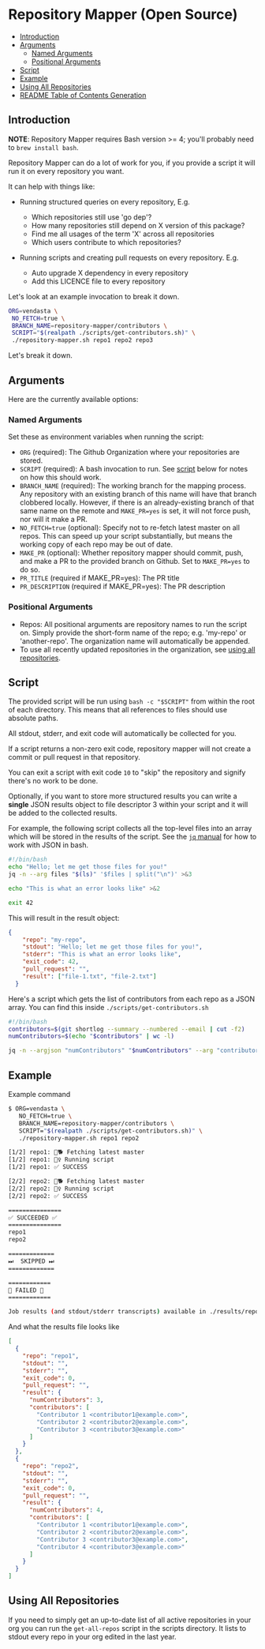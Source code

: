 # Repository Mapper (Open Source)

<!-- toc -->

- [Introduction](#introduction)
- [Arguments](#arguments)
  * [Named Arguments](#named-arguments)
  * [Positional Arguments](#positional-arguments)
- [Script](#script)
- [Example](#example)
- [Using All Repositories](#using-all-repositories)
- [README Table of Contents Generation](#readme-table-of-contents-generation)

<!-- tocstop -->

## Introduction

**NOTE**: Repository Mapper requires Bash version >= 4; you'll probably need to `brew install bash`.

Repository Mapper can do a lot of work for you, if you provide a script it will run it on every repository you want.

It can help with things like:

* Running structured queries on every repository, E.g.
  - Which repositories still use 'go dep'?
  - How many repositories still depend on X version of this package?
  - Find me all usages of the term 'X' across all repositories
  - Which users contribute to which repositories?

* Running scripts and creating pull requests on every repository. E.g.
  - Auto upgrade X dependency in every repository
  - Add this LICENCE file to every repository

Let's look at an example invocation to break it down.

```bash
ORG=vendasta \
 NO_FETCH=true \
 BRANCH_NAME=repository-mapper/contributors \
 SCRIPT="$(realpath ./scripts/get-contributors.sh)" \
 ./repository-mapper.sh repo1 repo2 repo3
```

Let's break it down.

## Arguments

Here are the currently available options:

### Named Arguments

Set these as environment variables when running the script:

* `ORG` (required): The Github Organization where your repositories are stored.
* `SCRIPT` (required): A bash invocation to run. See [script](#script) below for notes on how this should work.
* `BRANCH_NAME` (required): The working branch for the mapping process. Any repository with an existing branch of this name will have that branch clobbered locally. However, if there is an already-existing branch of that same name on the remote and `MAKE_PR=yes` is set, it will not force push, nor will it make a PR.
* `NO_FETCH=true` (optional): Specify not to re-fetch latest master on all repos. This can speed up your script substantially, but means the working copy of each repo may be out of date.
* `MAKE_PR` (optional): Whether repository mapper should commit, push, and make a PR to the provided branch on Github. Set to `MAKE_PR=yes` to do so.
* `PR_TITLE` (required if MAKE_PR=yes): The PR title
* `PR_DESCRIPTION` (required if MAKE_PR=yes): The PR description

### Positional Arguments

* Repos: All positional arguments are repository names to run the script on. Simply provide the short-form name of the repo; e.g. 'my-repo' or 'another-repo'. The organization name will automatically be appended.
* To use all recently updated repositories in the organization, see [using all repositories](#all-repositories).

## Script

The provided script will be run using `bash -c "$SCRIPT"` from within the root of each directory. This means that all references to files should use absolute paths.

All stdout, stderr, and exit code will automatically be collected for you.

If a script returns a non-zero exit code, repository mapper will not create a commit or pull request in that repository.

You can exit a script with exit code `10` to "skip" the repository and signify there's no work to be done.

Optionally, if you want to store more structured results you can write a **single** JSON results object to file descriptor 3 within your script and it will be added to the collected results.

For example, the following script collects all the top-level files into an array which will be stored in the results of the script. See the [`jq` manual](https://stedolan.github.io/jq/manual/v1.6/) for how to work with JSON in bash.

```bash
#!/bin/bash
echo "Hello; let me get those files for you!"
jq -n --arg files "$(ls)" '$files | split("\n")' >&3

echo "This is what an error looks like" >&2

exit 42
```

This will result in the result object:

```json
{
    "repo": "my-repo",
    "stdout": "Hello; let me get those files for you!",
    "stderr": "This is what an error looks like",
    "exit_code": 42,
    "pull_request": "",
    "result": ["file-1.txt", "file-2.txt"]
  }
```

Here's a script which gets the list of contributors from each repo as a JSON array. You can find this inside `./scripts/get-contributors.sh`

```bash
#!/bin/bash
contributors=$(git shortlog --summary --numbered --email | cut -f2)
numContributors=$(echo "$contributors" | wc -l)

jq -n --argjson "numContributors" "$numContributors" --arg "contributors" "$contributors" '{numContributors: $numContributors, contributors: $contributors | split("\n")}' >&3
```

## Example

Example command

```bash
$ ORG=vendasta \
   NO_FETCH=true \
   BRANCH_NAME=repository-mapper/contributors \
   SCRIPT="$(realpath ./scripts/get-contributors.sh)" \
   ./repository-mapper.sh repo1 repo2

[1/2] repo1: 🦴🐕 Fetching latest master
[1/2] repo1: 🏃‍♀️ Running script
[1/2] repo1: ✅ SUCCESS

[2/2] repo2: 🦴🐕 Fetching latest master
[2/2] repo2: 🏃‍♀️ Running script
[2/2] repo2: ✅ SUCCESS

===============
✅ SUCCEEDED ✅
===============
repo1
repo2

=============
⏭  SKIPPED ⏭
=============

============
🚨 FAILED 🚨
============

Job results (and stdout/stderr transcripts) available in ./results/repository-mapper/contributors.json
```

And what the results file looks like

```json
[
  {
    "repo": "repo1",
    "stdout": "",
    "stderr": "",
    "exit_code": 0,
    "pull_request": "",
    "result": {
      "numContributors": 3,
      "contributors": [
        "Contributor 1 <contributor1@example.com>",
        "Contributor 2 <contributor2@example.com>",
        "Contributor 3 <contributor3@example.com>"
      ]
    }
  },
  {
    "repo": "repo2",
    "stdout": "",
    "stderr": "",
    "exit_code": 0,
    "pull_request": "",
    "result": {
      "numContributors": 4,
      "contributors": [
        "Contributor 1 <contributor1@example.com>",
        "Contributor 2 <contributor2@example.com>",
        "Contributor 3 <contributor3@example.com>",
        "Contributor 4 <contributor3@example.com>"
      ]
    }
  }
]
```

## Using All Repositories

If you need to simply get an up-to-date list of all active repositories in your org you can run the `get-all-repos` script in the scripts directory. 
It lists to stdout every repo in your org edited in the last year.
